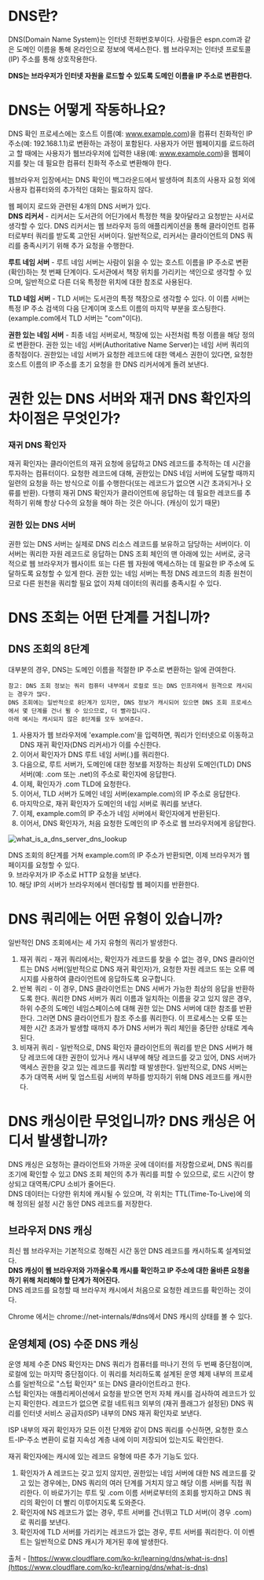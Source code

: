 # DNS란?
DNS(Domain Name System)는 인터넷 전화번호부이다. 사람들은 espn.com과 같은 도메인 이름을 통해 온라인으로 정보에 액세스한다. 웹 브라우저는 인터넷 프로토콜(IP) 주소를 통해 상호작용한다.  
  
**DNS는 브라우저가 인터넷 자원을 로드할 수 있도록 도메인 이름을 IP 주소로 변환한다.**  
  
# DNS는 어떻게 작동하나요?
DNS 확인 프로세스에는 호스트 이름(예: www.example.com)을 컴퓨터 친화적인 IP 주소(예: 192.168.1.1)로 변환하는 과정이 포함된다. 사용자가 어떤 웹페이지를 로드하려고 할 때에는 사용자가 웹브라우저에 입력한 내용(예: www.example.com)을 웹페이지를 찾는 데 필요한 컴퓨터 친화적 주소로 변환해야 한다.    
  
웹브라우저 입장에서는 DNS 확인이 백그라운드에서 발생하며 최초의 사용자 요청 외에 사용자 컴퓨터와의 추가적인 대화는 필요하지 않다.  
  
웹 페이지 로드와 관련된 4개의 DNS 서버가 있다.  
**DNS 리커서** - 리커서는 도서관의 어딘가에서 특정한 책을 찾아달라고 요청받는 사서로 생각할 수 있다. DNS 리커서는 웹 브라우저 등의 애플리케이션을 통해 클라이언트 컴퓨터로부터 쿼리를 받도록 고안된 서버이다. 일반적으로, 리커서는 클라이언트의 DNS 쿼리를 충족시키기 위해 추가 요청을 수행한다.  
  
**루트 네임 서버** - 루트 네임 서버는 사람이 읽을 수 있는 호스트 이름을 IP 주소로 변환(확인)하는 첫 번째 단계이다. 도서관에서 책장 위치를 가리키는 색인으로 생각할 수 있으며, 일반적으로 다른 더욱 특정한 위치에 대한 참조로 사용된다.  
  
**TLD 네임 서버** - TLD 서버는 도서관의 특정 책장으로 생각할 수 있다. 이 이름 서버는 특정 IP 주소 검색의 다음 단계이며 호스트 이름의 마지막 부분을 호스팅한다.(example.com에서 TLD 서버는 "com"이다).  
  
**권한 있는 네임 서버** - 최종 네임 서버로서, 책장에 있는 사전처럼 특정 이름을 해당 정의로 변환한다. 권한 있는 네임 서버(Authoritative Name Server)는 네임 서버 쿼리의 종착점이다. 권한있는 네임 서버가 요청한 레코드에 대한 액세스 권한이 있다면, 요청한 호스트 이름의 IP 주소를 초기 요청을 한 DNS 리커서에게 돌려 보낸다.  
  
# 권한 있는 DNS 서버와 재귀 DNS 확인자의 차이점은 무엇인가?
### 재귀 DNS 확인자
재귀 확인자는 클라이언트의 재귀 요청에 응답하고 DNS 레코드를 추적하는 데 시간을 투자하는 컴퓨터이다. 요청한 레코드에 대해, 권한있는 DNS 네임 서버에 도달할 때까지 일련의 요청을 하는 방식으로 이를 수행한다(또는 레코드가 없으면 시간 초과되거나 오류를 반환). 다행히 재귀 DNS 확인자가 클라이언트에 응답하는 데 필요한 레코드를 추적하기 위해 항상 다수의 요청을 해야 하는 것은 아니다. (캐싱이 있기 때문)  
  
### 권한 있는 DNS 서버
권한 있는 DNS 서버는 실제로 DNS 리소스 레코드를 보유하고 담당하는 서버이다. 이 서버는 쿼리한 자원 레코드로 응답하는 DNS 조회 체인의 맨 아래에 있는 서버로, 궁극적으로 웹 브라우저가 웹사이트 또는 다른 웹 자원에 액세스하는 데 필요한 IP 주소에 도달하도록 요청할 수 있게 한다. 권한 있는 네임 서버는 특정 DNS 레코드의 최종 원천이므로 다른 원천을 쿼리할 필요 없이 자체 데이터의 쿼리를 충족시킬 수 있다.  
  
# DNS 조회는 어떤 단계를 거칩니까?
## DNS 조회의 8단계
대부분의 경우, DNS는 도메인 이름을 적절한 IP 주소로 변환하는 일에 관여한다.  
```text
참고: DNS 조회 정보는 쿼리 컴퓨터 내부에서 로컬로 또는 DNS 인프라에서 원격으로 캐시되는 경우가 많다.
DNS 조회에는 일반적으로 8단계가 있지만, DNS 정보가 캐시되어 있으면 DNS 조회 프로세스에서 몇 단계를 건너 뛸 수 있으므로, 더 빨라집니다.
아래 예시는 캐시되지 않은 8단계를 모두 보여준다.
```
  
1. 사용자가 웹 브라우저에 'example.com'을 입력하면, 쿼리가 인터넷으로 이동하고 DNS 재귀 확인자(DNS 리커서)가 이를 수신한다.  
2. 이어서 확인자가 DNS 루트 네임 서버(.)를 쿼리한다.  
3. 다음으로, 루트 서버가, 도메인에 대한 정보를 저장하는 최상위 도메인(TLD) DNS 서버(예: .com 또는 .net)의 주소로 확인자에 응답한다.  
4. 이제, 확인자가 .com TLD에 요청한다.  
5. 이어서, TLD 서버가 도메인 네임 서버(example.com)의 IP 주소로 응답한다.  
6. 마지막으로, 재귀 확인자가 도메인의 네임 서버로 쿼리를 보낸다.  
7. 이제, example.com의 IP 주소가 네임 서버에서 확인자에게 반환된다.  
8. 이어서, DNS 확인자가, 처음 요청한 도메인의 IP 주소로 웹 브라우저에게 응답한다.  
  
![what_is_a_dns_server_dns_lookup](https://github.com/user-attachments/assets/dd14049d-aa02-4ab9-90fb-88048d30bf8e)  

DNS 조회의 8단계를 거쳐 example.com의 IP 주소가 반환되면, 이제 브라우저가 웹 페이지를 요청할 수 있다.      
9. 브라우저가 IP 주소로 HTTP 요청을 보낸다.  
10. 해당 IP의 서버가 브라우저에서 렌더링할 웹 페이지를 반환한다.  
  
# DNS 쿼리에는 어떤 유형이 있습니까?
일반적인 DNS 조회에서는 세 가지 유형의 쿼리가 발생한다.  
1. 재귀 쿼리 - 재귀 쿼리에서는, 확인자가 레코드를 찾을 수 없는 경우, DNS 클라이언트는 DNS 서버(일반적으로 DNS 재귀 확인자)가, 요청한 자원 레코드 또는 오류 메시지를 사용하여 클라이언트에 응답하도록 요구합니다.  
2. 반복 쿼리 - 이 경우, DNS 클라이언트는 DNS 서버가 가능한 최상의 응답을 반환하도록 한다. 쿼리한 DNS 서버가 쿼리 이름과 일치하는 이름을 갖고 있지 않은 경우, 하위 수준의 도메인 네임스페이스에 대해 권한 있는 DNS 서버에 대한 참조를 반환한다. 그러면 DNS 클라이언트가 참조 주소를 쿼리한다. 이 프로세스는 오류 또는 제한 시간 초과가 발생할 때까지 추가 DNS 서버가 쿼리 체인을 중단한 상태로 계속된다.  
3. 비재귀 쿼리 - 일반적으로, DNS 확인자 클라이언트의 쿼리를 받은 DNS 서버가 해당 레코드에 대한 권한이 있거나 캐시 내부에 해당 레코드를 갖고 있어, DNS 서버가 액세스 권한을 갖고 있는 레코드를 쿼리할 때 발생한다. 일반적으로, DNS 서버는 추가 대역폭 서버 및 업스트림 서버의 부하를 방지하기 위해 DNS 레코드를 캐시한다.  

# DNS 캐싱이란 무엇입니까? DNS 캐싱은 어디서 발생합니까?
DNS 캐싱은 요청하는 클라이언트와 가까운 곳에 데이터를 저장함으로써, DNS 쿼리를 조기에 확인할 수 있고 DNS 조회 체인의 추가 쿼리를 피할 수 있으므로, 로드 시간이 향상되고 대역폭/CPU 소비가 줄어든다.  
DNS 데이터는 다양한 위치에 캐시될 수 있으며, 각 위치는 TTL(Time-To-Live)에 의해 정의된 설정 시간 동안 DNS 레코드를 저장한다.  
  
## 브라우저 DNS 캐싱
최신 웹 브라우저는 기본적으로 정해진 시간 동안 DNS 레코드를 캐시하도록 설계되었다.  
**DNS 캐싱이 웹 브라우저와 가까울수록 캐시를 확인하고 IP 주소에 대한 올바른 요청을 하기 위해 처리해야 할 단계가 적어진다.**  
DNS 레코드를 요청할 때 브라우저 캐시에서 처음으로 요청한 레코드를 확인하는 것이다.  
  
Chrome 에서는 chrome://net-internals/#dns에서 DNS 캐시의 상태를 볼 수 있다.  
## 운영체제 (OS) 수준 DNS 캐싱
운영 체제 수준 DNS 확인자는 DNS 쿼리가 컴퓨터를 떠나기 전의 두 번째 중단점이며, 로컬에 있는 마지막 중단점이다. 이 쿼리를 처리하도록 설계된 운영 체제 내부의 프로세스를 일반적으로 "스텁 확인자" 또는 DNS 클라이언트라고 한다.  
스텁 확인자는 애플리케이션에서 요청을 받으면 먼저 자체 캐시를 검사하여 레코드가 있는지 확인한다. 레코드가 없으면 로컬 네트워크 외부의 (재귀 플래그가 설정된) DNS 쿼리를 인터넷 서비스 공급자(ISP) 내부의 DNS 재귀 확인자로 보낸다.  
  
ISP 내부의 재귀 확인자가 모든 이전 단계와 같이 DNS 쿼리를 수신하면, 요청한 호스트-IP-주소 변환이 로컬 지속성 계층 내에 이미 저장되어 있는지도 확인한다.  
  
재귀 확인자에는 캐시에 있는 레코드 유형에 따른 추가 기능도 있다.  
  
1. 확인자가 A 레코드는 갖고 있지 않지만, 권한있는 네임 서버에 대한 NS 레코드를 갖고 있는 경우에는, DNS 쿼리의 여러 단계를 거치지 않고 해당 이름 서버를 직접 쿼리한다. 이 바로가기는 루트 및 .com 이름 서버로부터의 조회를 방지하고 DNS 쿼리의 확인이 더 빨리 이루어지도록 도와준다.  
2. 확인자에 NS 레코드가 없는 경우, 루트 서버를 건너뛰고 TLD 서버(이 경우 .com)로 쿼리를 보낸다.  
3. 확인자에 TLD 서버를 가리키는 레코드가 없는 경우, 루트 서버를 쿼리한다. 이 이벤트는 일반적으로 DNS 캐시가 제거된 후에 발생한다.  
  
출처 - [https://www.cloudflare.com/ko-kr/learning/dns/what-is-dns](https://www.cloudflare.com/ko-kr/learning/dns/what-is-dns)